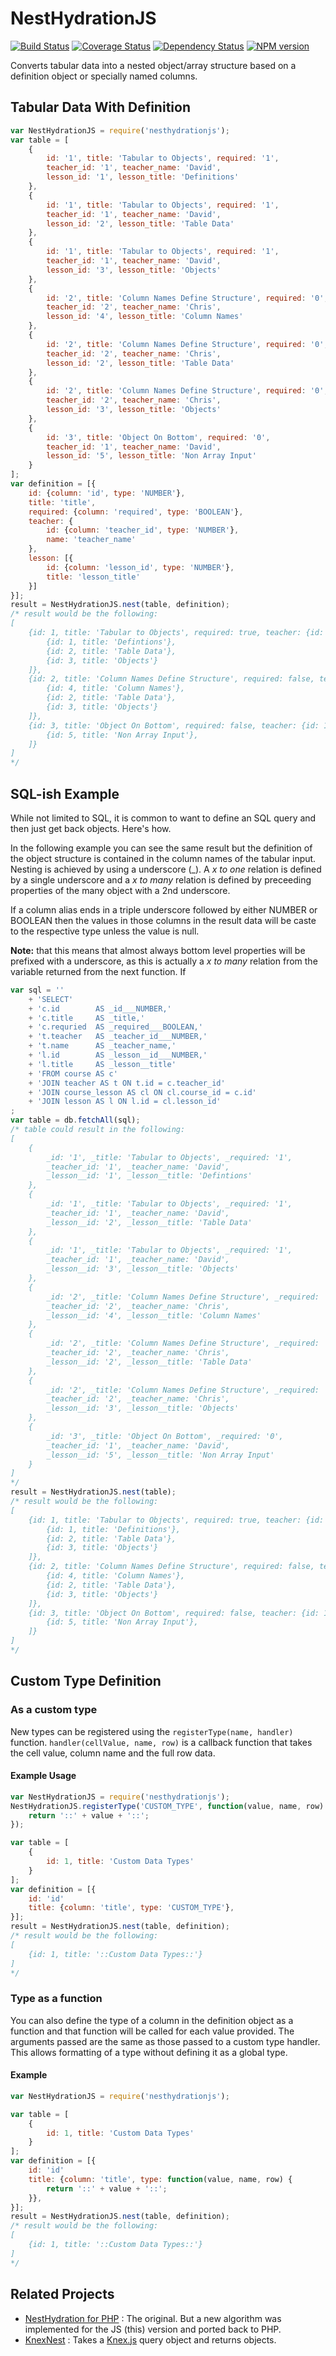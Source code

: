 NestHydrationJS
===============
[![Build Status](https://travis-ci.org/CoursePark/NestHydrationJS.svg?branch=master)](https://travis-ci.org/CoursePark/NestHydrationJS)
[![Coverage Status](https://coveralls.io/repos/CoursePark/NestHydration/badge.svg?branch=master&service=github)](https://coveralls.io/github/CoursePark/NestHydration?branch=master)
[![Dependency Status](https://david-dm.org/CoursePark/NestHydrationJS.svg)](https://david-dm.org/CoursePark/NestHydrationJS)
[![NPM version](https://img.shields.io/npm/v/nesthydrationjs.svg)](https://www.npmjs.com/package/nesthydrationjs)

Converts tabular data into a nested object/array structure based on a definition object or specially named columns.

Tabular Data With Definition
----------------------------

```javascript
var NestHydrationJS = require('nesthydrationjs');
var table = [
	{
		id: '1', title: 'Tabular to Objects', required: '1',
		teacher_id: '1', teacher_name: 'David',
		lesson_id: '1', lesson_title: 'Definitions'
	},
	{
		id: '1', title: 'Tabular to Objects', required: '1',
		teacher_id: '1', teacher_name: 'David',
		lesson_id: '2', lesson_title: 'Table Data'
	},
	{
		id: '1', title: 'Tabular to Objects', required: '1',
		teacher_id: '1', teacher_name: 'David',
		lesson_id: '3', lesson_title: 'Objects'
	},
	{
		id: '2', title: 'Column Names Define Structure', required: '0',
		teacher_id: '2', teacher_name: 'Chris',
		lesson_id: '4', lesson_title: 'Column Names'
	},
	{
		id: '2', title: 'Column Names Define Structure', required: '0',
		teacher_id: '2', teacher_name: 'Chris',
		lesson_id: '2', lesson_title: 'Table Data'
	},
	{
		id: '2', title: 'Column Names Define Structure', required: '0',
		teacher_id: '2', teacher_name: 'Chris',
		lesson_id: '3', lesson_title: 'Objects'
	},
	{
		id: '3', title: 'Object On Bottom', required: '0',
		teacher_id: '1', teacher_name: 'David',
		lesson_id: '5', lesson_title: 'Non Array Input'
	}
];
var definition = [{
	id: {column: 'id', type: 'NUMBER'},
	title: 'title',
	required: {column: 'required', type: 'BOOLEAN'},
	teacher: {
		id: {column: 'teacher_id', type: 'NUMBER'},
		name: 'teacher_name'
	},
	lesson: [{
		id: {column: 'lesson_id', type: 'NUMBER'},
		title: 'lesson_title'
	}]
}];
result = NestHydrationJS.nest(table, definition);
/* result would be the following:
[
	{id: 1, title: 'Tabular to Objects', required: true, teacher: {id: 1, name: 'David'}, lesson: [
		{id: 1, title: 'Defintions'},
		{id: 2, title: 'Table Data'},
		{id: 3, title: 'Objects'}
	]},
	{id: 2, title: 'Column Names Define Structure', required: false, teacher: {id: 2, name: 'Chris'}, lesson: [
		{id: 4, title: 'Column Names'},
		{id: 2, title: 'Table Data'},
		{id: 3, title: 'Objects'}
	]},
	{id: 3, title: 'Object On Bottom', required: false, teacher: {id: 1, name: 'David'}, lesson: [
		{id: 5, title: 'Non Array Input'},
	]}
]
*/
```

SQL-ish Example
---------------

While not limited to SQL, it is common to want to define an SQL query and then just get back objects. Here's how.

In the following example you can see the same result but the definition of the object structure is contained in the column names of the tabular input. Nesting is achieved by using a underscore (_). A *x to one* relation is defined by a single underscore and a *x to many* relation is defined by preceeding properties of the many object with a 2nd underscore.

If a column alias ends in a triple underscore followed by either NUMBER or BOOLEAN then the values in those columns in the result data will be caste to the respective type unless the value is null.

**Note:** that this means that almost always bottom level properties will be prefixed with a underscore, as this is actually a *x to many* relation from the variable returned from the next function. If 

```javascript
var sql = ''
	+ 'SELECT'
	+ 'c.id        AS _id___NUMBER,'
	+ 'c.title     AS _title,'
	+ 'c.requried  AS _required___BOOLEAN,'
	+ 't.teacher   AS _teacher_id___NUMBER,'
	+ 't.name      AS _teacher_name,'
	+ 'l.id        AS _lesson__id___NUMBER,'
	+ 'l.title     AS _lesson__title'
	+ 'FROM course AS c'
	+ 'JOIN teacher AS t ON t.id = c.teacher_id'
	+ 'JOIN course_lesson AS cl ON cl.course_id = c.id'
	+ 'JOIN lesson AS l ON l.id = cl.lesson_id'
;
var table = db.fetchAll(sql);
/* table could result in the following:
[
	{
		_id: '1', _title: 'Tabular to Objects', _required: '1',
		_teacher_id: '1', _teacher_name: 'David',
		_lesson__id: '1', _lesson__title: 'Defintions'
	},
	{
		_id: '1', _title: 'Tabular to Objects', _required: '1',
		_teacher_id: '1', _teacher_name: 'David',
		_lesson__id: '2', _lesson__title: 'Table Data'
	},
	{
		_id: '1', _title: 'Tabular to Objects', _required: '1',
		_teacher_id: '1', _teacher_name: 'David',
		_lesson__id: '3', _lesson__title: 'Objects'
	},
	{
		_id: '2', _title: 'Column Names Define Structure', _required: '0',
		_teacher_id: '2', _teacher_name: 'Chris',
		_lesson__id: '4', _lesson__title: 'Column Names'
	},
	{
		_id: '2', _title: 'Column Names Define Structure', _required: '0',
		_teacher_id: '2', _teacher_name: 'Chris',
		_lesson__id: '2', _lesson__title: 'Table Data'
	},
	{
		_id: '2', _title: 'Column Names Define Structure', _required: '0',
		_teacher_id: '2', _teacher_name: 'Chris',
		_lesson__id: '3', _lesson__title: 'Objects'
	},
	{
		_id: '3', _title: 'Object On Bottom', _required: '0',
		_teacher_id: '1', _teacher_name: 'David',
		_lesson__id: '5', _lesson__title: 'Non Array Input'
	}
]
*/
result = NestHydrationJS.nest(table);
/* result would be the following:
[
	{id: 1, title: 'Tabular to Objects', required: true, teacher: {id: 1, name: 'David'}, lesson: [
		{id: 1, title: 'Definitions'},
		{id: 2, title: 'Table Data'},
		{id: 3, title: 'Objects'}
	]},
	{id: 2, title: 'Column Names Define Structure', required: false, teacher: {id: 2, name: 'Chris'}, lesson: [
		{id: 4, title: 'Column Names'},
		{id: 2, title: 'Table Data'},
		{id: 3, title: 'Objects'}
	]},
	{id: 3, title: 'Object On Bottom', required: false, teacher: {id: 1, name: 'David'}, lesson: [
		{id: 5, title: 'Non Array Input'},
	]}
]
*/
```

Custom Type Definition
----------------------

### As a custom type

New types can be registered using the `registerType(name, handler)` function. `handler(cellValue, name, row)` is a callback
function that takes the cell value, column name and the full row data.

#### Example Usage

```javascript
var NestHydrationJS = require('nesthydrationjs');
NestHydrationJS.registerType('CUSTOM_TYPE', function(value, name, row) {
	return '::' + value + '::';
});

var table = [
	{
		id: 1, title: 'Custom Data Types'
	}
];
var definition = [{
	id: 'id'
	title: {column: 'title', type: 'CUSTOM_TYPE'},
}];
result = NestHydrationJS.nest(table, definition);
/* result would be the following:
[
	{id: 1, title: '::Custom Data Types::'}
]
*/
```

### Type as a function

You can also define the type of a column in the definition object as a function and that function will be called for each
value provided. The arguments passed are the same as those passed to a custom type handler. This allows formatting of a 
type without defining it as a global type.

#### Example

```javascript
var NestHydrationJS = require('nesthydrationjs');

var table = [
	{
		id: 1, title: 'Custom Data Types'
	}
];
var definition = [{
	id: 'id'
	title: {column: 'title', type: function(value, name, row) {
		return '::' + value + '::';
	}},
}];
result = NestHydrationJS.nest(table, definition);
/* result would be the following:
[
	{id: 1, title: '::Custom Data Types::'}
]
*/
```

Related Projects
----------------

- [NestHydration for PHP](https://github.com/CoursePark/NestHydration) : The original. But a new algorithm was implemented for the JS (this) version and ported back to PHP.
- [KnexNest](https://github.com/CoursePark/KnexNest) : Takes a [Knex.js](http://knexjs.org/) query object and returns objects.
